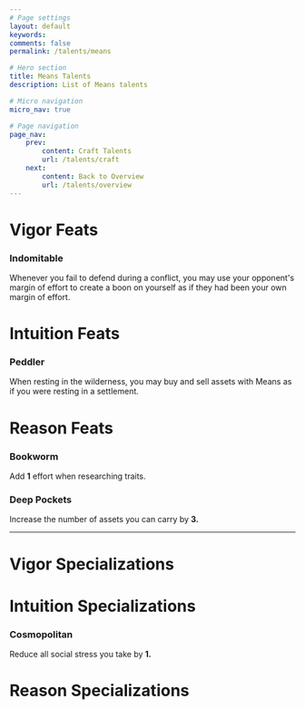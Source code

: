 ```yaml
---
# Page settings
layout: default
keywords:
comments: false
permalink: /talents/means

# Hero section
title: Means Talents
description: List of Means talents

# Micro navigation
micro_nav: true

# Page navigation
page_nav:
    prev:
        content: Craft Talents
        url: /talents/craft
    next:
        content: Back to Overview
        url: /talents/overview
---
```


# Vigor Feats

### Indomitable

Whenever you fail to defend during a conflict, you may use your opponent's margin of effort to create a boon on yourself as if they had been your own margin of effort.



# Intuition Feats

### Peddler

When resting in the wilderness, you may buy and sell assets with Means as if you were resting in a settlement.



# Reason Feats

### Bookworm

Add **1** effort when researching traits.

### Deep Pockets

Increase the number of assets you can carry by **3.**


---


# Vigor Specializations



# Intuition Specializations

### Cosmopolitan

Reduce all social stress you take by **1.**



# Reason Specializations


